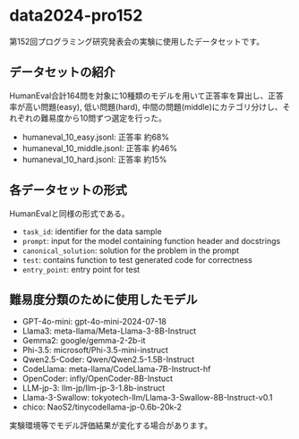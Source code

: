   # data2024-pro152
第152回プログラミング研究発表会の実験に使用したデータセットです。
## データセットの紹介
HumanEval合計164問を対象に10種類のモデルを用いて正答率を算出し、正答率が高い問題(easy), 低い問題(hard), 中間の問題(middle)にカテゴリ分けし、それぞれの難易度から10問ずつ選定を行った。
- humaneval_10_easy.jsonl: 正答率 約68%
- humaneval_10_middle.jsonl: 正答率 約46%
- humaneval_10_hard.jsonl: 正答率 約15%
## 各データセットの形式
HumanEvalと同様の形式である。
- `task_id`: identifier for the data sample
- `prompt`: input for the model containing function header and docstrings
- `canonical_solution`: solution for the problem in the prompt
- `test`: contains function to test generated code for correctness
- `entry_point`: entry point for test
## 難易度分類のために使用したモデル
- GPT-4o-mini: gpt-4o-mini-2024-07-18
- Llama3: meta-llama/Meta-Llama-3-8B-Instruct
- Gemma2: google/gemma-2-2b-it
- Phi-3.5: microsoft/Phi-3.5-mini-instruct
- Qwen2.5-Coder: Qwen/Qwen2.5-1.5B-Instruct
- CodeLlama: meta-llama/CodeLlama-7B-Instruct-hf
- OpenCoder: infly/OpenCoder-8B-Instuct
- LLM-jp-3: llm-jp/llm-jp-3-1.8b-instruct
- Llama-3-Swallow: tokyotech-llm/Llama-3-Swallow-8B-Instruct-v0.1
- chico: NaoS2/tinycodellama-jp-0.6b-20k-2

実験環境等でモデル評価結果が変化する場合があります。
